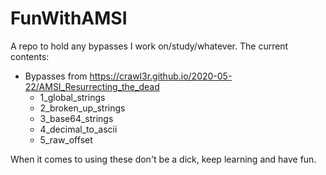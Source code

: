 # FunWithAMSI
A repo to hold any bypasses I work on/study/whatever. The current contents:

- Bypasses from https://crawl3r.github.io/2020-05-22/AMSI_Resurrecting_the_dead
  - 1_global_strings
  - 2_broken_up_strings
  - 3_base64_strings
  - 4_decimal_to_ascii
  - 5_raw_offset



When it comes to using these don't be a dick, keep learning and have fun.